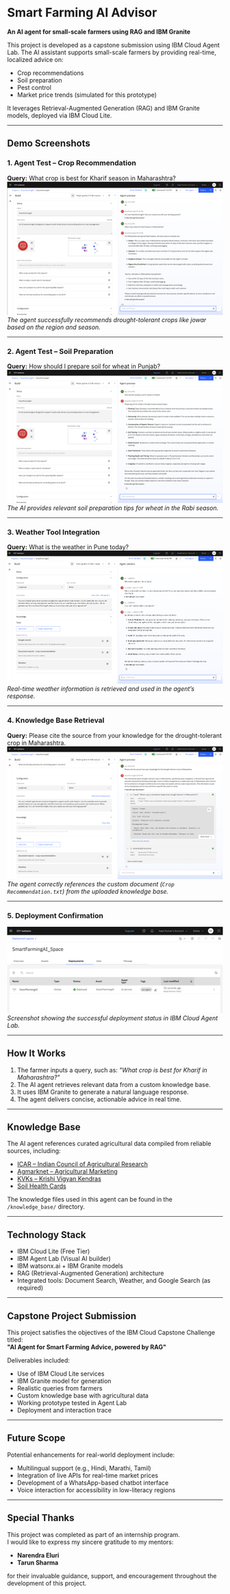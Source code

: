 # Smart Farming AI Advisor  
**An AI agent for small-scale farmers using RAG and IBM Granite**

This project is developed as a capstone submission using IBM Cloud Agent Lab. The AI assistant supports small-scale farmers by providing real-time, localized advice on:

- Crop recommendations  
- Soil preparation  
- Pest control  
- Market price trends (simulated for this prototype)

It leverages Retrieval-Augmented Generation (RAG) and IBM Granite models, deployed via IBM Cloud Lite.

---

## Demo Screenshots

### 1. Agent Test – Crop Recommendation  
**Query:** What crop is best for Kharif season in Maharashtra?  
![AgentTest1](ResultScreenshot/AgentTest1.png)  
_The agent successfully recommends drought-tolerant crops like jowar based on the region and season._

---

### 2. Agent Test – Soil Preparation  
**Query:** How should I prepare soil for wheat in Punjab?  
![AgentTest2](ResultScreenshot/AgentTest2.png)  
_The AI provides relevant soil preparation tips for wheat in the Rabi season._

---

### 3. Weather Tool Integration  
**Query:** What is the weather in Pune today?  
![WeatherTest1](ResultScreenshot/WeatherTest1.png)  
_Real-time weather information is retrieved and used in the agent’s response._

---

### 4. Knowledge Base Retrieval  
**Query:** Please cite the source from your knowledge for the drought-tolerant crop in Maharashtra.  
![KnowledgeTest](ResultScreenshot/KnowledgeTest.png)  
_The agent correctly references the custom document (`Crop Recommendation.txt`) from the uploaded knowledge base._

---

### 5. Deployment Confirmation  
![Deployment](ResultScreenshot/Deployment.png)  
_Screenshot showing the successful deployment status in IBM Cloud Agent Lab._

---

## How It Works

1. The farmer inputs a query, such as: _"What crop is best for Kharif in Maharashtra?"_  
2. The AI agent retrieves relevant data from a custom knowledge base.  
3. It uses IBM Granite to generate a natural language response.  
4. The agent delivers concise, actionable advice in real time.

---

## Knowledge Base

The AI agent references curated agricultural data compiled from reliable sources, including:

- [ICAR – Indian Council of Agricultural Research](https://icar.org.in)  
- [Agmarknet – Agricultural Marketing](https://agmarknet.gov.in)  
- [KVKs – Krishi Vigyan Kendras](https://kvk.icar.gov.in)  
- [Soil Health Cards](https://soilhealth.dac.gov.in)

The knowledge files used in this agent can be found in the `/knowledge_base/` directory.

---

## Technology Stack

- IBM Cloud Lite (Free Tier)  
- IBM Agent Lab (Visual AI builder)  
- IBM watsonx.ai + IBM Granite models  
- RAG (Retrieval-Augmented Generation) architecture  
- Integrated tools: Document Search, Weather, and Google Search (as required)

---

## Capstone Project Submission

This project satisfies the objectives of the IBM Cloud Capstone Challenge titled:  
**"AI Agent for Smart Farming Advice, powered by RAG"**

Deliverables included:

- Use of IBM Cloud Lite services  
- IBM Granite model for generation  
- Realistic queries from farmers  
- Custom knowledge base with agricultural data  
- Working prototype tested in Agent Lab  
- Deployment and interaction trace

---

## Future Scope

Potential enhancements for real-world deployment include:

- Multilingual support (e.g., Hindi, Marathi, Tamil)  
- Integration of live APIs for real-time market prices  
- Development of a WhatsApp-based chatbot interface  
- Voice interaction for accessibility in low-literacy regions

---

## Special Thanks

This project was completed as part of an internship program.  
I would like to express my sincere gratitude to my mentors:

- **Narendra Eluri**  
- **Tarun Sharma**

for their invaluable guidance, support, and encouragement throughout the development of this project.
